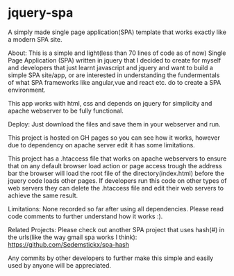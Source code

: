 # jquery-spa

A simply made single page application(SPA) template that works exactly like a modern SPA site.

About:
This is a simple and light(less than 70 lines of code as of now) Single Page Application (SPA) written in jquery that I decided to create for myself and developers that just learnt javascript and jquery and want to build a simple SPA site/app, or are interested in understanding the fundermentals of what SPA frameworks like angular,vue and react etc. do to create a SPA environment.

This app works with html, css and depends on jquery for simplicity and apache webserver to be fully functional.

Deploy:
Just download the files and save them in your webserver and run.

This project is hosted on GH pages so you can see how it works, however due to dependency on apache server edit it has some limitations.

This project has a .htaccess file that works on apache webservers to ensure that on any default browser load action or page access trough the address bar the browser will load the root file of the directory(index.html) before the jquery code loads other pages. If developers run this code on other types of web servers they can delete the .htaccess file and edit their web servers to achieve the same result.

Limitations:
None recorded so far after using all dependencies. Please read code comments to further understand how it works :).

Related Projects:
Please check out another SPA project that uses hash(#) in the urls(like the way gmail spa works I think): https://github.com/Sedemstickx/spa-hash

Any commits by other developers to further make this simple and easily used by anyone will be appreciated.

